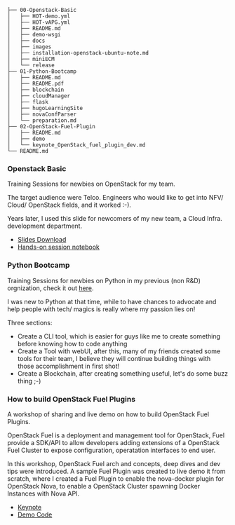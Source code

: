 ```
├── 00-Openstack-Basic
│   ├── HOT-demo.yml
│   ├── HOT-vAPG.yml
│   ├── README.md
│   ├── demo-wsgi
│   ├── docs
│   ├── images
│   ├── installation-openstack-ubuntu-note.md
│   ├── miniECM
│   └── release
├── 01-Python-Bootcamp
│   ├── README.md
│   ├── README.pdf
│   ├── blockchain
│   ├── cloudManager
│   ├── flask
│   ├── hugoLearningSite
│   ├── novaConfParser
│   └── preparation.md
├── 02-OpenStack-Fuel-Plugin
│   ├── README.md
│   ├── demo
│   └── keynote_OpenStack_fuel_plugin_dev.md
└── README.md
```

### Openstack Basic

Training Sessions for newbies on OpenStack for my team.

The target audience were Telco. Engineers who would like to get into NFV/ Cloud/ OpenStack fields, and it worked :-). 

Years later, I used this slide for newcomers of my new team, a Cloud Infra. development department.

- [Slides Download](https://github.com/wey-gu/workshops/raw/master/00-Openstack-Basic/release/Openstack_Basic_Blog.pdf)
- [Hands-on session notebook](https://github.com/wey-gu/workshops/raw/master/00-Openstack-Basic/release/installation-openstack-ubuntu-note.pdf)

### Python Bootcamp

Training Sessions for newbies on Python in my previous (non R&D) orgnization, check it out [here](https://github.com/wey-gu/workshops/tree/master/01-Python-Bootcamp).

I was new to Python at that time, while to have chances to advocate and help people with tech/ magics is really where my passion lies on!

Three sections:

- Create a CLI tool, which is easier for guys like me to create something before knowing how to code anything
- Create a Tool with webUI, after this, many of my friends created some tools for their team, I believe they will continue building things with those accomplishment in first shot!
- Create a Blockchain, after creating something useful, let's do some buzz thing ;-)

### How to build OpenStack Fuel Plugins

A workshop of sharing and live demo on how to build OpenStack Fuel Plugins.

OpenStack Fuel is a deployment and management tool for OpenStack, Fuel provide a SDK/API to allow developers adding extensions of a OpenStack Fuel Cluster to expose configuration, operatation interfaces to end user.

In this workshop, OpenStack Fuel arch and concepts, deep dives and dev tips were introduced. A sample Fuel Plugin was created to live demo it from scratch, where I created a Fuel Plugin to enable the nova-docker plugin for OpenStack Nova, to enable a OpenStack Cluster spawning Docker Instances with Nova API.

- [Keynote](https://note.siwei.info/notes-after-creating-a-fuel-plugin/)
- [Demo Code](https://github.com/wey-gu/fuel-plugin-nova-docker)

